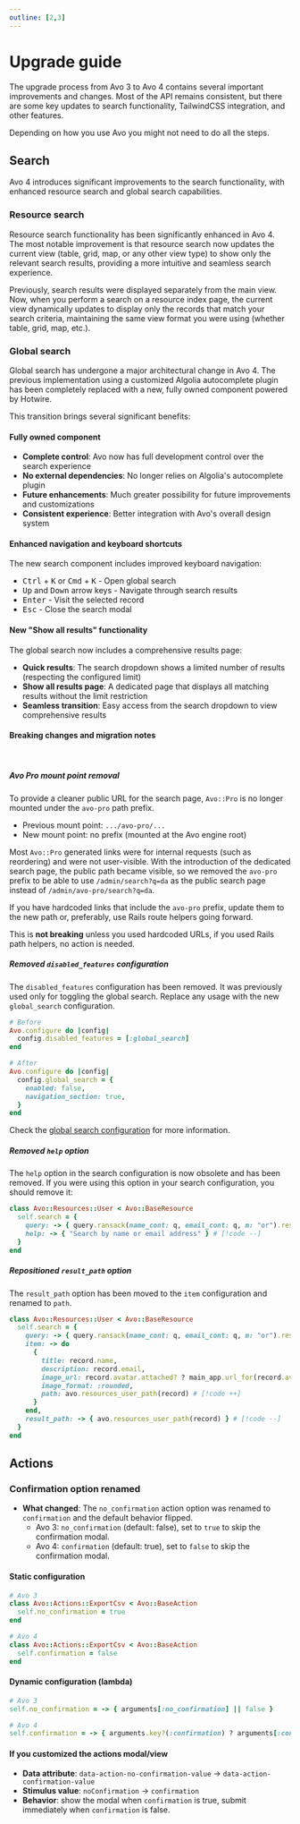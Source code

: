 ```yaml
---
outline: [2,3]
---
```


# Upgrade guide

The upgrade process from Avo 3 to Avo 4 contains several important improvements and changes. Most of the API remains consistent, but there are some key updates to search functionality, TailwindCSS integration, and other features.

Depending on how you use Avo you might not need to do all the steps.

<!-- ## Upgrade from 3.x to 4.x

:::info Ensure you have a valid license
Avo 4 requires a valid v4 license key. Your v3 license key won't work with Avo 4. Please upgrade your license at [avohq.io/pricing](https://avohq.io/pricing).
::: -->

## Search

Avo 4 introduces significant improvements to the search functionality, with enhanced resource search and global search capabilities.

### Resource search

Resource search functionality has been significantly enhanced in Avo 4. The most notable improvement is that resource search now updates the current view (table, grid, map, or any other view type) to show only the relevant search results, providing a more intuitive and seamless search experience.

Previously, search results were displayed separately from the main view. Now, when you perform a search on a resource index page, the current view dynamically updates to display only the records that match your search criteria, maintaining the same view format you were using (whether table, grid, map, etc.).

### Global search

Global search has undergone a major architectural change in Avo 4. The previous implementation using a customized Algolia autocomplete plugin has been completely replaced with a new, fully owned component powered by Hotwire.

This transition brings several significant benefits:

#### Fully owned component
- **Complete control**: Avo now has full development control over the search experience
- **No external dependencies**: No longer relies on Algolia's autocomplete plugin
- **Future enhancements**: Much greater possibility for future improvements and customizations
- **Consistent experience**: Better integration with Avo's overall design system

#### Enhanced navigation and keyboard shortcuts
The new search component includes improved keyboard navigation:
- <kbd>Ctrl</kbd> + <kbd>K</kbd> or <kbd>Cmd</kbd> + <kbd>K</kbd> - Open global search
- <kbd>Up</kbd> and <kbd>Down</kbd> arrow keys - Navigate through search results
- <kbd>Enter</kbd> - Visit the selected record
- <kbd>Esc</kbd> - Close the search modal

#### New "Show all results" functionality
The global search now includes a comprehensive results page:
- **Quick results**: The search dropdown shows a limited number of results (respecting the configured limit)
- **Show all results page**: A dedicated page that displays all matching results without the limit restriction
- **Seamless transition**: Easy access from the search dropdown to view comprehensive results

#### Breaking changes and migration notes
<br>

##### Avo Pro mount point removal

To provide a cleaner public URL for the search page, `Avo::Pro` is no longer mounted under the `avo-pro` path prefix.

- Previous mount point: `.../avo-pro/...`
- New mount point: no prefix (mounted at the Avo engine root)

Most `Avo::Pro` generated links were for internal requests (such as reordering) and were not user-visible. With the introduction of the dedicated search page, the public path became visible, so we removed the `avo-pro` prefix to be able to use `/admin/search?q=da` as the public search page instead of `/admin/avo-pro/search?q=da`.

If you have hardcoded links that include the `avo-pro` prefix, update them to the new path or, preferably, use Rails route helpers going forward.

This is **not breaking** unless you used hardcoded URLs, if you used Rails path helpers, no action is needed.

##### Removed `disabled_features` configuration

The `disabled_features` configuration has been removed. It was previously used only for toggling the global search. Replace any usage with the new `global_search` configuration.

```ruby
# Before
Avo.configure do |config|
  config.disabled_features = [:global_search]
end

# After
Avo.configure do |config|
  config.global_search = {
    enabled: false,
    navigation_section: true,
  }
end
```

Check the [global search configuration](./search/global-search.md) for more information.

##### Removed `help` option

The `help` option in the search configuration is now obsolete and has been removed. If you were using this option in your search configuration, you should remove it:

```ruby
class Avo::Resources::User < Avo::BaseResource
  self.search = {
    query: -> { query.ransack(name_cont: q, email_cont: q, m: "or").result(distinct: false) },
    help: -> { "Search by name or email address" } # [!code --]
  }
end
```

##### Repositioned `result_path` option

The `result_path` option has been moved to the `item` configuration and renamed to `path`.

```ruby
class Avo::Resources::User < Avo::BaseResource
  self.search = {
    query: -> { query.ransack(name_cont: q, email_cont: q, m: "or").result(distinct: false) },
    item: -> do
      {
        title: record.name,
        description: record.email,
        image_url: record.avatar.attached? ? main_app.url_for(record.avatar) : nil,
        image_format: :rounded,
        path: avo.resources_user_path(record) # [!code ++]
      }
    end,
    result_path: -> { avo.resources_user_path(record) } # [!code --]
  }
end
```

## Actions

### Confirmation option renamed

- **What changed**: The `no_confirmation` action option was renamed to `confirmation` and the default behavior flipped.
  - Avo 3: `no_confirmation` (default: false), set to `true` to skip the confirmation modal.
  - Avo 4: `confirmation` (default: true), set to `false` to skip the confirmation modal.

#### Static configuration

```ruby
# Avo 3
class Avo::Actions::ExportCsv < Avo::BaseAction
  self.no_confirmation = true
end

# Avo 4
class Avo::Actions::ExportCsv < Avo::BaseAction
  self.confirmation = false
end
```

#### Dynamic configuration (lambda)

```ruby
# Avo 3
self.no_confirmation = -> { arguments[:no_confirmation] || false }

# Avo 4
self.confirmation = -> { arguments.key?(:confirmation) ? arguments[:confirmation] : true }
```


#### If you customized the actions modal/view

- **Data attribute**: `data-action-no-confirmation-value` → `data-action-confirmation-value`
- **Stimulus value**: `noConfirmation` → `confirmation`
- **Behavior**: show the modal when `confirmation` is true, submit immediately when `confirmation` is false.
